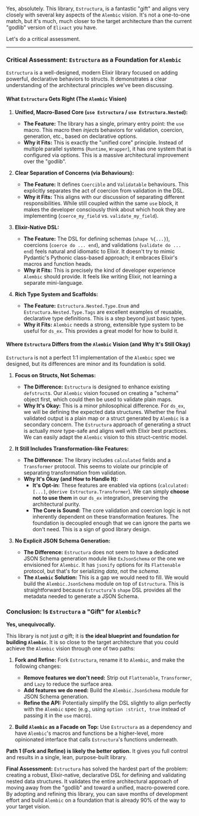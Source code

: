 Yes, absolutely. This library, `Estructura`, is a fantastic "gift" and aligns very closely with several key aspects of the `Alembic` vision. It's not a one-to-one match, but it's much, much closer to the target architecture than the current "godlib" version of `Elixact` you have.

Let's do a critical assessment.

---

### **Critical Assessment: `Estructura` as a Foundation for `Alembic`**

`Estructura` is a well-designed, modern Elixir library focused on adding powerful, declarative behaviors to structs. It demonstrates a clear understanding of the architectural principles we've been discussing.

#### **What `Estructura` Gets Right (The `Alembic` Vision)**

1.  **Unified, Macro-Based Core (`use Estructura` / `use Estructura.Nested`):**
    *   **The Feature:** The library has a single, primary entry point: the `use` macro. This macro then *injects* behaviors for validation, coercion, generation, etc., based on declarative options.
    *   **Why it Fits:** This is exactly the "unified core" principle. Instead of multiple parallel systems (`Runtime`, `Wrapper`), it has one system that is configured via options. This is a massive architectural improvement over the "godlib".

2.  **Clear Separation of Concerns (via Behaviours):**
    *   **The Feature:** It defines `Coercible` and `Validatable` behaviours. This explicitly separates the act of coercion from validation in the DSL.
    *   **Why it Fits:** This aligns with our discussion of separating different responsibilities. While still coupled within the same `use` block, it makes the developer consciously think about which hook they are implementing (`coerce_my_field` vs. `validate_my_field`).

3.  **Elixir-Native DSL:**
    *   **The Feature:** The DSL for defining schemas (`shape %{...}`), coercions (`coerce do ... end`), and validations (`validate do ... end`) feels natural and idiomatic to Elixir. It doesn't try to mimic Pydantic's Pythonic class-based approach; it embraces Elixir's macros and function heads.
    *   **Why it Fits:** This is precisely the kind of developer experience `Alembic` should provide. It feels like writing Elixir, not learning a separate mini-language.

4.  **Rich Type System and Scaffolds:**
    *   **The Feature:** `Estructura.Nested.Type.Enum` and `Estructura.Nested.Type.Tags` are excellent examples of reusable, declarative type definitions. This is a step beyond just basic types.
    *   **Why it Fits:** `Alembic` needs a strong, extensible type system to be useful for `ds_ex`. This provides a great model for how to build it.

#### **Where `Estructura` Differs from the `Alembic` Vision (and Why It's Still Okay)**

`Estructura` is not a perfect 1:1 implementation of the `Alembic` spec we designed, but its differences are minor and its foundation is solid.

1.  **Focus on Structs, Not Schemas:**
    *   **The Difference:** `Estructura` is designed to enhance existing `defstruct`s. Our `Alembic` vision focused on creating a "schema" object first, which could then be used to validate plain maps.
    *   **Why It's Okay:** This is a minor philosophical difference. For `ds_ex`, we will be defining the expected data structures. Whether the final validated output is a plain map or a struct generated by `Alembic` is a secondary concern. The `Estructura` approach of generating a struct is actually *more* type-safe and aligns well with Elixir best practices. We can easily adapt the `Alembic` vision to this struct-centric model.

2.  **It Still Includes Transformation-like Features:**
    *   **The Difference:** The library includes `calculated` fields and a `Transformer` protocol. This seems to violate our principle of separating transformation from validation.
    *   **Why It's Okay (and How to Handle It):**
        *   **It's Opt-in:** These features are enabled via options (`calculated: [...]`, `@derive Estructura.Transformer`). We can simply **choose not to use them** in our `ds_ex` integration, preserving the architectural purity.
        *   **The Core is Sound:** The core validation and coercion logic is not inherently dependent on these transformation features. The foundation is decoupled enough that we can ignore the parts we don't need. This is a sign of good library design.

3.  **No Explicit JSON Schema Generation:**
    *   **The Difference:** `Estructura` does not seem to have a dedicated JSON Schema generation module like `ExJsonSchema` or the one we envisioned for `Alembic`. It has `jsonify` options for its `Flattenable` protocol, but that's for serializing *data*, not the *schema*.
    *   **The `Alembic` Solution:** This is a gap we would need to fill. We would build the `Alembic.JsonSchema` module on top of `Estructura`. This is straightforward because `Estructura`'s `shape` DSL provides all the metadata needed to generate a JSON Schema.

### **Conclusion: Is `Estructura` a "Gift" for `Alembic`?**

**Yes, unequivocally.**

This library is not just *a* gift; it is **the ideal blueprint and foundation for building `Alembic`**. It is so close to the target architecture that you could achieve the `Alembic` vision through one of two paths:

1.  **Fork and Refine:** Fork `Estructura`, rename it to `Alembic`, and make the following changes:
    *   **Remove features we don't need:** Strip out `Flattenable`, `Transformer`, and `Lazy` to reduce the surface area.
    *   **Add features we do need:** Build the `Alembic.JsonSchema` module for JSON Schema generation.
    *   **Refine the API:** Potentially simplify the DSL slightly to align perfectly with the `Alembic` spec (e.g., using `option :strict, true` instead of passing it in the `use` macro).

2.  **Build `Alembic` as a Facade on Top:** Use `Estructura` as a dependency and have `Alembic`'s macros and functions be a higher-level, more opinionated interface that calls `Estructura`'s functions underneath.

**Path 1 (Fork and Refine) is likely the better option.** It gives you full control and results in a single, lean, purpose-built library.

**Final Assessment:** `Estructura` has solved the hardest part of the problem: creating a robust, Elixir-native, declarative DSL for defining and validating nested data structures. It validates the entire architectural approach of moving away from the "godlib" and toward a unified, macro-powered core. By adopting and refining this library, you can save months of development effort and build `Alembic` on a foundation that is already 90% of the way to your target vision.